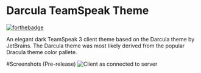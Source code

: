 # Darcula TeamSpeak Theme
[![forthebadge](http://forthebadge.com/images/badges/gluten-free.svg)](http://forthebadge.com)

An elegant dark TeamSpeak 3 client theme based on the Darcula theme by JetBrains.
The Darcula theme was most likely derived from the popular Dracula theme color pallete.

#Screenshots (Pre-release)
![Client as connected to server](https://i.imgur.com/Z0aIiGf.jpg "Client as connected to server")
